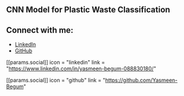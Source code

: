 CNN Model for Plastic Waste Classification
----------------------------------------------
## Connect with me:
- [LinkedIn](https://www.linkedin.com/in/your-profile/)
- [GitHub](https://github.com/your-username)



 [[params.social]]
    icon = "linkedin"
    link = "https://www.linkedin.com/in/yasmeen-begum-088830180/"

 [[params.social]]
    icon = "github"
    link = "https://github.com/Yasmeen-Begum"

